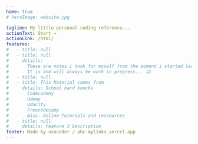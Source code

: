```yaml
---
home: true
# heroImage: website.jpg

tagline: My little personal coding reference...
actionText: Start →
actionLink: /html/
features:
#   - title: null
#   - title: null
#     details:
#       These are notes i took for myself from the moment i started learning to code.
#       It is and will always be work in progress... 😉
#   - title: null
#   - title: This Material comes from
#     details: School hard knocks
#       Codecademy
#       Udemy
#       Udacity
#       Freecodecamp
#       misc. Online-Tutorials and ressources
#   - title: null
#     details: Feature 3 Description
footer: Made by uvacoder / abc-mylinks.vercel.app
---
```

